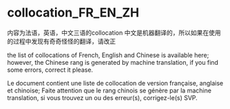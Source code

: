 # collocation_FR_EN_ZH
内容为法语，英语，中文三语的collocation
中文是机器翻译的，所以如果在使用的过程中发现有奇奇怪怪的翻译，请改正

the list of collocations of French, English and Chinese is available here;
however, the Chinese rang is generated by machine translation, if you find some errors, correct it please.

Le document contient une liste de collocation de version française, anglaise et chinoise;
Faite attention que le rang chinois se génère par la machine translation, si vous trouvez un ou des erreur(s), corrigez-le(s) SVP.
